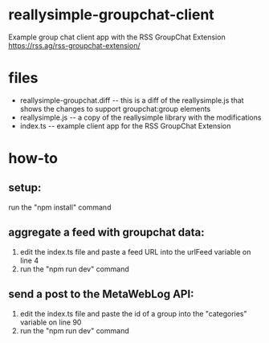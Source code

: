 # reallysimple-groupchat-client
Example group chat client app with the RSS GroupChat Extension  https://rss.ag/rss-groupchat-extension/

# files

- reallysimple-groupchat.diff -- this is a diff of the reallysimple.js that shows the changes to support groupchat:group elements
- reallysimple.js -- a copy of the reallysimple library with the modifications
- index.ts -- example client app for the RSS GroupChat Extension

# how-to

## setup:

run the "npm install" command

## aggregate a feed with groupchat data:

1) edit the index.ts file and paste a feed URL into the urlFeed variable on line 4
2) run the "npm run dev" command

## send a post to the MetaWebLog API:

1) edit the index.ts file and paste the id of a group into the "categories" variable on line 90
2) run the "npm run dev" command

